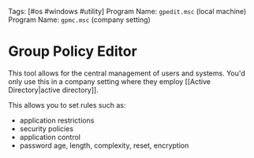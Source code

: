Tags: [#os #windows #utility]
Program Name: `gpedit.msc` (local machine)
Program Name: `gpmc.msc` (company setting)

# Group Policy Editor

This tool allows for the central management of users and systems. You'd only use this in a company setting where they employ [[Active Directory|active directory]].

This allows you to set rules such as:

- application restrictions
- security policies
- application control
- password age, length, complexity, reset, encryption
